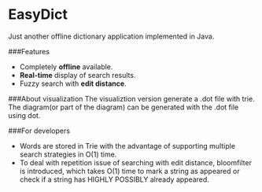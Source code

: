 # EasyDict

Just another offline dictionary application implemented in Java.

###Features

* Completely **offline** available.
* **Real-time** display of search results.
* Fuzzy search with **edit distance**.

###About visualization
The visualiztion version generate a .dot file with trie.
The diagram(or part of the diagram) can be generated with the .dot file using dot.

###For developers

* Words are stored in Trie with the advantage of supporting multiple search strategies in O(1) time.
* To deal with repetition issue of searching with edit distance, bloomfilter is introduced, which takes O(1) time to mark a string as appeared or check if a string has HIGHLY POSSIBLY already appeared.
